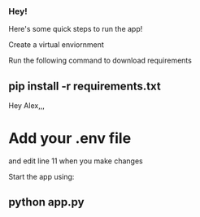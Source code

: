 ### Hey!

Here's some quick steps to run the app!

Create a virtual enviornment

Run the following command to download requirements

## pip install -r requirements.txt

Hey Alex,,,

# Add your .env file 

and edit line 11 when you make changes

Start the app using:

## python app.py


